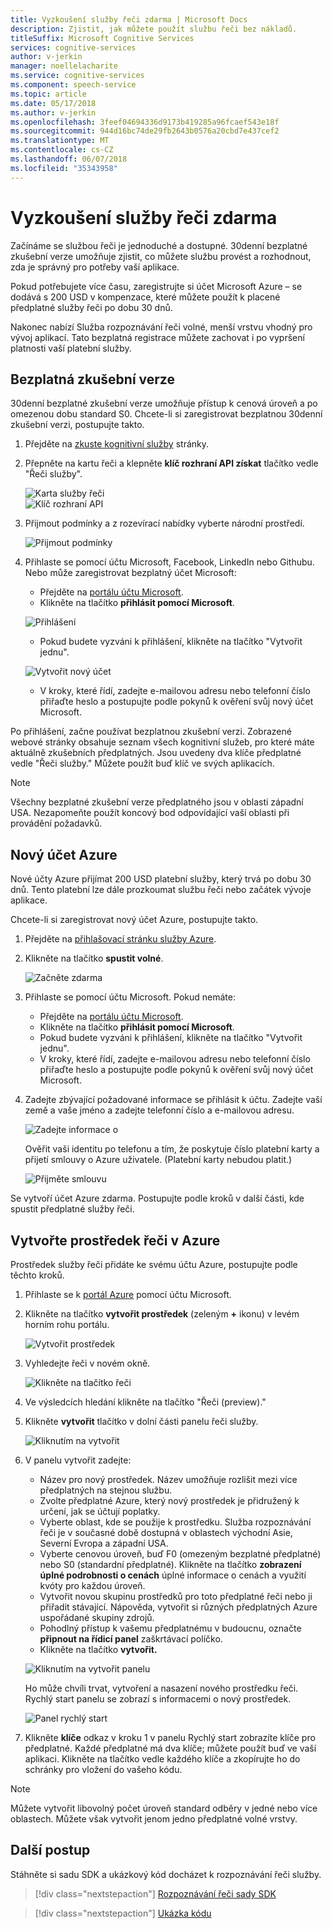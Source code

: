 ```yaml
---
title: Vyzkoušení služby řeči zdarma | Microsoft Docs
description: Zjistit, jak můžete použít službu řeči bez nákladů.
titleSuffix: Microsoft Cognitive Services
services: cognitive-services
author: v-jerkin
manager: noellelacharite
ms.service: cognitive-services
ms.component: speech-service
ms.topic: article
ms.date: 05/17/2018
ms.author: v-jerkin
ms.openlocfilehash: 3feef04694336d9173b419285a96fcaef543e18f
ms.sourcegitcommit: 944d16bc74de29fb2643b0576a20cbd7e437cef2
ms.translationtype: MT
ms.contentlocale: cs-CZ
ms.lasthandoff: 06/07/2018
ms.locfileid: "35343958"
---
```

# <a name="try-the-speech-service-for-free"></a>Vyzkoušení služby řeči zdarma

Začínáme se službou řeči je jednoduché a dostupné. 30denní bezplatné zkušební verze umožňuje zjistit, co můžete službu provést a rozhodnout, zda je správný pro potřeby vaší aplikace.

Pokud potřebujete více času, zaregistrujte si účet Microsoft Azure – se dodává s 200 USD v kompenzace, které můžete použít k placené předplatné služby řeči po dobu 30 dnů.

Nakonec nabízí Služba rozpoznávání řeči volné, menší vrstvu vhodný pro vývoj aplikací. Tato bezplatná registrace můžete zachovat i po vypršení platnosti vaší platební služby.

## <a name="free-trial"></a>Bezplatná zkušební verze

30denní bezplatné zkušební verze umožňuje přístup k cenová úroveň a po omezenou dobu standard S0. Chcete-li si zaregistrovat bezplatnou 30denní zkušební verzi, postupujte takto.

1. Přejděte na [zkuste kognitivní služby](https://azure.microsoft.com/try/cognitive-services/) stránky.

1. Přepněte na kartu řeči a klepněte **klíč rozhraní API získat** tlačítko vedle "Řeči služby".

   ![Karta služby řeči](media/index/try-speech-api-free-trial1.png)<br>
   ![Klíč rozhraní API](media/index/try-speech-api-free-trial2.png)

3. Přijmout podmínky a z rozevírací nabídky vyberte národní prostředí.

   ![Přijmout podmínky](media/index/try-speech-api-free-trial3.png)

4. Přihlaste se pomocí účtu Microsoft, Facebook, LinkedIn nebo Githubu. Nebo může zaregistrovat bezplatný účet Microsoft:

    * Přejděte na [portálu účtu Microsoft](https://account.microsoft.com/account).
    * Klikněte na tlačítko **přihlásit pomocí Microsoft**.

    ![Přihlášení](media/index/try-speech-api-free-trial4.png)

    * Pokud budete vyzváni k přihlášení, klikněte na tlačítko "Vytvořit jednu".

    ![Vytvořit nový účet](media/index/try-speech-api-free-trial5.png)

    * V kroky, které řídí, zadejte e-mailovou adresu nebo telefonní číslo přiřaďte heslo a postupujte podle pokynů k ověření svůj nový účet Microsoft.

Po přihlášení, začne používat bezplatnou zkušební verzi. Zobrazené webové stránky obsahuje seznam všech kognitivní služeb, pro které máte aktuálně zkušebních předplatných. Jsou uvedeny dva klíče předplatné vedle "Řeči služby." Můžete použít buď klíč ve svých aplikacích.

> [!NOTE]
> Všechny bezplatné zkušební verze předplatného jsou v oblasti západní USA. Nezapomeňte použít koncový bod odpovídající vaší oblasti při provádění požadavků.

## <a name="new-azure-account"></a>Nový účet Azure

Nové účty Azure přijímat 200 USD platební služby, který trvá po dobu 30 dnů. Tento platební lze dále prozkoumat službu řeči nebo začátek vývoje aplikace.

Chcete-li si zaregistrovat nový účet Azure, postupujte takto.

1. Přejděte na [přihlašovací stránku služby Azure](https://azure.microsoft.com/free/ai/). 

1. Klikněte na tlačítko **spustit volné**.

    ![Začněte zdarma](media/index/try-speech-api-new-azure1.png)

3. Přihlaste se pomocí účtu Microsoft. Pokud nemáte:

    * Přejděte na [portálu účtu Microsoft](https://account.microsoft.com/account).
    * Klikněte na tlačítko **přihlásit pomocí Microsoft**.
    * Pokud budete vyzváni k přihlášení, klikněte na tlačítko "Vytvořit jednu".
    * V kroky, které řídí, zadejte e-mailovou adresu nebo telefonní číslo přiřaďte heslo a postupujte podle pokynů k ověření svůj nový účet Microsoft.

1. Zadejte zbývající požadované informace se přihlásit k účtu. Zadejte vaší země a vaše jméno a zadejte telefonní číslo a e-mailovou adresu.

    ![Zadejte informace o](media/index/try-speech-api-new-azure2.png)

    Ověřit vaši identitu po telefonu a tím, že poskytuje číslo platební karty a přijetí smlouvy o Azure uživatele. (Platební karty nebudou platit.)

    ![Přijměte smlouvu](media/index/try-speech-api-new-azure3.png)

Se vytvoří účet Azure zdarma. Postupujte podle kroků v další části, kde spustit předplatné služby řeči.

## <a name="create-a-speech-resource-in-azure"></a>Vytvořte prostředek řeči v Azure

Prostředek služby řeči přidáte ke svému účtu Azure, postupujte podle těchto kroků.

1. Přihlaste se k [portál Azure](https://ms.portal.azure.com/) pomocí účtu Microsoft.

1. Klikněte na tlačítko **vytvořit prostředek** (zeleným **+** ikonu) v levém horním rohu portálu.

    ![Vytvořit prostředek](media/index/try-speech-api-create-speech1.png)

1. Vyhledejte řeči v novém okně.

    ![Klikněte na tlačítko řeči](media/index/try-speech-api-create-speech2.png)

1. Ve výsledcích hledání klikněte na tlačítko "Řeči (preview)."

1. Klikněte **vytvořit** tlačítko v dolní části panelu řeči služby.

    ![Kliknutím na vytvořit](media/index/try-speech-api-create-speech3.png)

1. V panelu vytvořit zadejte:

    * Název pro nový prostředek. Název umožňuje rozlišit mezi více předplatných na stejnou službu.
    * Zvolte předplatné Azure, který nový prostředek je přidružený k určení, jak se účtují poplatky.
    * Vyberte oblast, kde se použije k prostředku. Služba rozpoznávání řeči je v současné době dostupná v oblastech východní Asie, Severní Evropa a západní USA.
    * Vyberte cenovou úroveň, buď F0 (omezeným bezplatné předplatné) nebo S0 (standardní předplatné). Klikněte na tlačítko **zobrazení úplné podrobnosti o cenách** úplné informace o cenách a využití kvóty pro každou úroveň.
    * Vytvořit novou skupinu prostředků pro toto předplatné řeči nebo ji přiřadit stávající. Nápověda, vytvořit si různých předplatných Azure uspořádané skupiny zdrojů.
    * Pohodlný přístup k vašemu předplatnému v budoucnu, označte **připnout na řídicí panel** zaškrtávací políčko.
    * Klikněte na tlačítko **vytvořit.**

    ![Kliknutím na vytvořit panelu](media/index/try-speech-api-create-speech4.png)

    Ho může chvíli trvat, vytvoření a nasazení nového prostředku řeči. Rychlý start panelu se zobrazí s informacemi o nový prostředek.

    ![Panel rychlý start](media/index/try-speech-api-create-speech5.png)

1. Klikněte **klíče** odkaz v kroku 1 v panelu Rychlý start zobrazíte klíče pro předplatné. Každé předplatné má dva klíče; můžete použít buď ve vaší aplikaci. Klikněte na tlačítko vedle každého klíče a zkopírujte ho do schránky pro vložení do vašeho kódu.

> [!NOTE]
> Můžete vytvořit libovolný počet úroveň standard odběry v jedné nebo více oblastech. Můžete však vytvořit jenom jedno předplatné volné vrstvy.

## <a name="next-steps"></a>Další postup

Stáhněte si sadu SDK a ukázkový kód docházet k rozpoznávání řeči služby.

> [!div class="nextstepaction"]
> [Rozpoznávání řeči sady SDK](speech-sdk.md)

> [!div class="nextstepaction"]
> [Ukázka kódu](samples.md)
